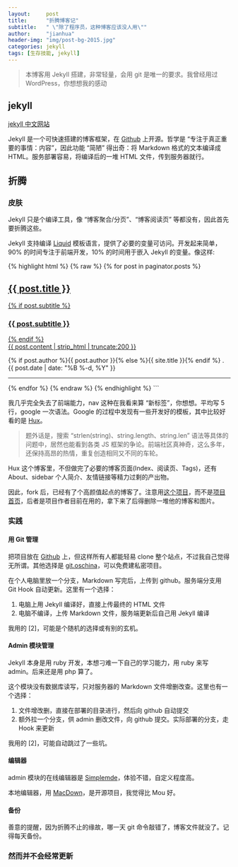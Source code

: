 ```yaml
---
layout:     post
title:      "折腾博客记"
subtitle:   " \"除了程序员，这种博客应该没人用\""
author:     "jianhua"
header-img: "img/post-bg-2015.jpg"
categories: jekyll
tags: [生存技能, jekyll]
---
```


> 本博客用 Jekyll 搭建，非常轻量，会用 git 是唯一的要求。我曾经用过 WordPress，你想想我的感动

## jekyll
[jekyll 中文网站](http://jekyllcn.com/)

Jekyll 是一个可快速搭建的博客框架，在 [Github](https://github.com/jekyll/jekyll) 上开源。哲学是 “专注于真正重要的事情：内容”，因此功能 “简陋” 得出奇：将 Markdown 格式的文本编译成 HTML。服务部署容易，将编译后的一堆 HTML 文件，传到服务器就行。

## 折腾
### 皮肤
Jekyll 只是个编译工具，像 “博客聚合/分页”、“博客阅读页” 等都没有，因此首先要折腾这些。

Jekyll 支持编译 [Liquid](http://www.cnblogs.com/lslvxy/p/3651936.html) 模板语言，提供了必要的变量可访问。开发起来简单，90% 的时间专注于前端开发，10% 的时间用于嵌入 Jekyll 的变量。像这样:

{% highlight html %}
{% raw %}
{% for post in paginator.posts %}
<div class="post-preview">
    <a href="{{ post.url | prepend: site.baseurl }}">
        <h2 class="post-title">
            {{ post.title }}
        </h2>
        {% if post.subtitle %}
        <h3 class="post-subtitle">
            {{ post.subtitle }}
        </h3>
        {% endif %}
        <div class="post-content-preview">
            {{ post.content | strip_html | truncate:200 }}
        </div>
    </a>
    <p class="post-meta">
        {% if post.author %}{{ post.author }}{% else %}{{ site.title }}{% endif %} . {{ post.date | date: "%B %-d, %Y" }}
    </p>
</div>
<hr>
{% endfor %}
{% endraw %}
{% endhighlight %}
```

我几乎完全失去了前端能力，nav 这种在我看来算 “新标签”，你想想。平均写 5 行，google 一次语法。Google 的过程中发现有一些开发好的模板，其中比较好看的是 [Hux](https://huangxuan.me/)。

> 题外话是，搜索 “strlen(string)、string.length、string.len” 语法等具体的问题中，居然也能看到各类 JS 框架的争论。前端社区真神奇，这么多年，还保持高昂的热情，重复创造相同又不同的车轮。

Hux 这个博客里，不但做完了必要的博客页面(Index、阅读页、Tags)，还有 About、sidebar 个人简介、友情链接等精力过剩的产出物。

因此，fork 后，已经有了个高颜值起点的博客了。注意用[这个项目](https://github.com/Huxpro/huxblog-boilerplate)，而不是[项目首页](https://github.com/Huxpro/huxpro.github.io)，后者是项目作者目前在用的，拿下来了后得删除一堆他的博客和图片。


### 实践
#### 用 Git 管理
把项目放在 [Github](https://github.com/RealJianhua/huxblog-boilerplate) 上，但这样所有人都能轻易 clone 整个站点，不过我自己觉得无所谓。其他选择是 [git.oschina](git.oschina.com)，可以免费建私密项目。

在个人电脑里放一个分支，Markdown 写完后，上传到 github。服务端分支用 Git Hook 自动更新。这里有一个选择：

1. 电脑上用 Jekyll 编译好，直接上传最终的 HTML 文件 
2. 电脑不编译，上传 Markdown 文件，服务端更新后自己用 Jekyll 编译

我用的 [2]，可能是个随机的选择或有别的玄机。

#### Admin 模块管理
Jekyll 本身是用 ruby 开发，本想刁难一下自己的学习能力，用 ruby 来写 admin。后来还是用 php 算了。

这个模块没有数据库读写，只对服务器的 Markdown 文件增删改查。这里也有一个选择：

1. 文件增改删，直接在部署的目录进行，然后向 github 自动提交
2. 额外拉一个分支，供 admin 删改文件，向 github 提交。实际部署的分支，走 Hook 来更新

我用的 [2]，可能自动跳过了一些坑。

#### 编辑器
admin 模块的在线编辑器是 [Simplemde](https://github.com/NextStepWebs/simplemde-markdown-editor)，体验不错，自定义程度高。

本地编辑器，用 [MacDown](http://macdown.uranusjr.com/)，是开源项目，我觉得比 Mou 好。

#### 备份
善意的提醒，因为折腾不止的缘故，哪一天 git 命令敲错了，博客文件就没了。记得每天备份。

### 然而并不会经常更新